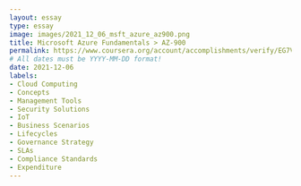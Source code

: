 ```yaml
---
layout: essay
type: essay
image: images/2021_12_06_msft_azure_az900.png
title: Microsoft Azure Fundamentals > AZ-900
permalink: https://www.coursera.org/account/accomplishments/verify/EG7VVANQTH4W
# All dates must be YYYY-MM-DD format!
date: 2021-12-06
labels:
- Cloud Computing
- Concepts
- Management Tools
- Security Solutions
- IoT
- Business Scenarios
- Lifecycles
- Governance Strategy
- SLAs
- Compliance Standards
- Expenditure
---
```

